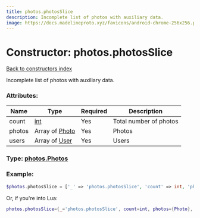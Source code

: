 ```yaml
---
title: photos.photosSlice
description: Incomplete list of photos with auxiliary data.
image: https://docs.madelineproto.xyz/favicons/android-chrome-256x256.png
---
```

# Constructor: photos.photosSlice  
[Back to constructors index](index.md)



Incomplete list of photos with auxiliary data.

### Attributes:

| Name     |    Type       | Required | Description |
|----------|---------------|----------|-------------|
|count|[int](../types/int.md) | Yes|Total number of photos|
|photos|Array of [Photo](../types/Photo.md) | Yes|Photos|
|users|Array of [User](../types/User.md) | Yes|Users|



### Type: [photos.Photos](../types/photos.Photos.md)


### Example:

```php
$photos.photosSlice = ['_' => 'photos.photosSlice', 'count' => int, 'photos' => [Photo, Photo], 'users' => [User, User]];
```  


Or, if you're into Lua:

```lua
photos.photosSlice={_='photos.photosSlice', count=int, photos={Photo}, users={User}}

```


